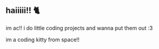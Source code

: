 ## haiiiii!! 🐈

im ac!! i do little coding projects and wanna put them out :3

im a coding kitty from space!!
